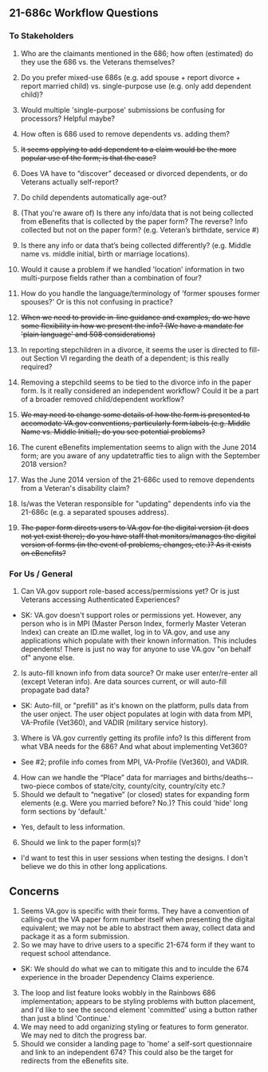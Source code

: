 ## 21-686c Workflow Questions

### To Stakeholders
1. Who are the claimants mentioned in the 686; how often (estimated) do they use the 686 vs. the Veterans themselves?
2. Do you prefer mixed-use 686s (e.g. add spouse + report divorce + report married child) vs. single-purpose use (e.g. only add dependent child)?
3. Would multiple 'single-purpose' submissions be confusing for processors? Helpful maybe?
4. How often is 686 used to remove dependents vs. adding them? 
5. ~~It seems applying to add dependent to a claim would be the more popular use of the form; is that the case?~~
6. Does VA have to “discover” deceased or divorced dependents, or do Veterans actually self-report? 
7. Do child dependents automatically age-out?
8. (That you're aware of) Is there any info/data that is not being collected from eBenefits that is collected by the paper form? The reverse? Info collected but not on the paper form? (e.g. Veteran’s birthdate, service #)
9. Is there any info or data that’s being collected differently? (e.g. Middle name vs. middle initial, birth or marriage locations).
10. Would it cause a problem if we handled 'location' information in two multi-purpose fields rather than a combination of four?
11. How do you handle the language/terminology of 'former spouses former spouses?' Or is this not confusing in practice?

12. ~~When we need to provide in-line guidance and examples, do we have some flexibility in how we present the info? (We have a mandate for 'plain language' and 508 considerations)~~
13. In reporting stepchildren in a divorce, it seems the user is directed to fill-out Section VI regarding the death of a dependent; is this really required?
14. Removing a stepchild seems to be tied to the divorce info in the paper form. Is it really considered an independent workflow? Could it be a part of a broader removed child/dependent workflow?
15. ~~We may need to change some details of how the form is presented to accomodate VA.gov conventions, particularly form labels (e.g. Middle Name vs. Middle Initial); do you see potential problems?~~
16. The curent eBenefits implementation seems to align with the June 2014 form; are you aware of any updatetraffic ties to align with the September 2018 version?
17. Was the June 2014 version of the 21-686c used to remove dependents from a Veteran's disability claim?
18. Is/was the Veteran responsible for "updating" dependents info via the 21-686c (e.g. a separated spouses address).
19. ~~The paper form directs users to VA.gov for the digital version (it does not yet exist there); do you have staff that monitors/manages the digital version of forms (in the event of problems, changes, etc.)? As it exists on eBenefits?~~

### For Us / General
1. Can VA.gov support role-based access/permissions yet? Or is just Veterans accessing Authenticated Experiences?
 - SK: VA.gov doesn't support roles or permissions yet. However, any person who is in MPI (Master Person Index, formerly Master Veteran Index) can create an ID.me wallet, log in to VA.gov, and use any applications which populate with their known information. This includes dependents! There is just no way for anyone to use VA.gov "on behalf of" anyone else.
2. Is auto-fill known info from data source? Or make user enter/re-enter all (except Veteran info). Are data sources current, or will auto-fill propagate bad data?
- SK: Auto-fill, or "prefill" as it's known on the platform, pulls data from the user onject. The user object populates at login with data from MPI, VA-Profile (Vet360), and VADIR (military service history).
3. Where is VA.gov currently getting its profile info? Is this different from what VBA needs for the 686? And what about implementing Vet360?
- See #2; profile info comes from MPI, VA-Profile (Vet360), and VADIR.
4. How can we handle the “Place” data for marriages and births/deaths--two-piece combos of state/city, county/city, country/city etc.?
5. Should we default to “negative” (or closed) states for expanding form elements (e.g. Were you married before? No.)? This could 'hide' long form sections by 'default.'
- Yes, default to less information.
6. Should we link to the paper form(s)?
- I'd want to test this in user sessions when testing the designs. I don't believe we do this in other long applications.

## Concerns
1. Seems VA.gov is specific with their forms. They have a convention of calling-out the VA paper form number itself when presenting the digital equivalent; we may not be able to abstract them away, collect data and package it as a form submission.
2. So we may have to drive users to a specific 21-674 form if they want to request school attendance.
- SK: We should do what we can to mitigate this and to inculde the 674 experience in the broader Dependency Claims experience.
3. The loop and list feature looks wobbly in the Rainbows 686 implementation; appears to be styling problems with button placement, and I'd like to see the second element 'committed' using a button rather than just a blind 'Continue.'
4. We may need to add organizing styling or features to form generator. We may ned to ditch the progress bar.
5. Should we consider a landing page to 'home' a self-sort questionnaire and link to an independent 674? This could also be the target for redirects from the eBenefits site.
